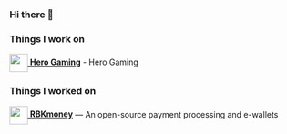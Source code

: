 ### Hi there 👋
### Things I work on
[<img src="https://avatars.githubusercontent.com/u/4381016?s=200&v=4" width="32" height="32" align="center"> **Hero Gaming**](https://github.com/RushPlay) - Hero Gaming

### Things I worked on
[<img src="https://avatars2.githubusercontent.com/u/17027024?s=200&v=4" width="32" height="32" align="center"> **RBKmoney**](https://github.com/rbkmoney) — An open-source payment processing and e-wallets

<!--
**Roniakia/Roniakia** is a ✨ _special_ ✨ repository because its `README.md` (this file) appears on your GitHub profile.

Here are some ideas to get you started:

- 🔭 I’m currently working on ...
- 🌱 I’m currently learning ...
- 👯 I’m looking to collaborate on ...
- 🤔 I’m looking for help with ...
- 💬 Ask me about ...
- 📫 How to reach me: ...
- 😄 Pronouns: ...
- ⚡ Fun fact: ...
-->
